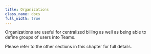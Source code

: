```yaml
---
title: Organizations
class_name: docs
full_width: true
---
```


Organizations are useful for centralized billing as well as being able to define groups of users into Teams.

Please refer to the other sections in this chapter for full details.

